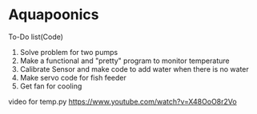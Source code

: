 # Aquapoonics
To-Do list(Code)
1. Solve problem for two pumps 
2. Make a functional and "pretty" program to monitor temperature
3. Calibrate Sensor and make code to add water when there is no water
4. Make servo code for fish feeder
5. Get fan for cooling

video for temp.py
https://www.youtube.com/watch?v=X48OoO8r2Vo

